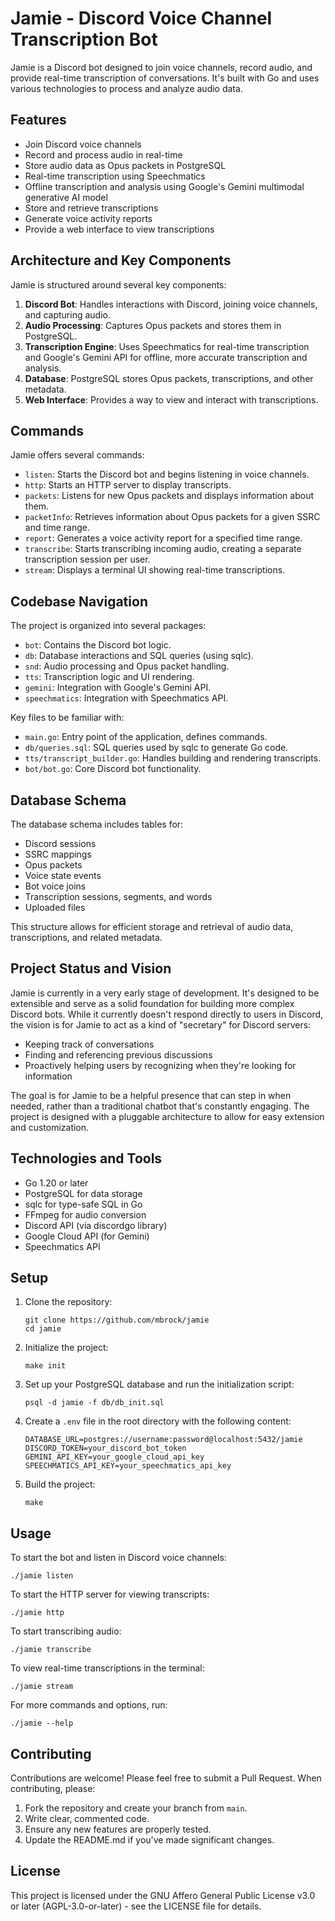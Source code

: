 # Jamie - Discord Voice Channel Transcription Bot

Jamie is a Discord bot designed to join voice channels, record audio, and provide real-time transcription of conversations. It's built with Go and uses various technologies to process and analyze audio data.

## Features

- Join Discord voice channels
- Record and process audio in real-time
- Store audio data as Opus packets in PostgreSQL
- Real-time transcription using Speechmatics
- Offline transcription and analysis using Google's Gemini multimodal generative AI model
- Store and retrieve transcriptions
- Generate voice activity reports
- Provide a web interface to view transcriptions

## Architecture and Key Components

Jamie is structured around several key components:

1. **Discord Bot**: Handles interactions with Discord, joining voice channels, and capturing audio.
2. **Audio Processing**: Captures Opus packets and stores them in PostgreSQL.
3. **Transcription Engine**: Uses Speechmatics for real-time transcription and Google's Gemini API for offline, more accurate transcription and analysis.
4. **Database**: PostgreSQL stores Opus packets, transcriptions, and other metadata.
5. **Web Interface**: Provides a way to view and interact with transcriptions.

## Commands

Jamie offers several commands:

- `listen`: Starts the Discord bot and begins listening in voice channels.
- `http`: Starts an HTTP server to display transcripts.
- `packets`: Listens for new Opus packets and displays information about them.
- `packetInfo`: Retrieves information about Opus packets for a given SSRC and time range.
- `report`: Generates a voice activity report for a specified time range.
- `transcribe`: Starts transcribing incoming audio, creating a separate transcription session per user.
- `stream`: Displays a terminal UI showing real-time transcriptions.

## Codebase Navigation

The project is organized into several packages:

- `bot`: Contains the Discord bot logic.
- `db`: Database interactions and SQL queries (using sqlc).
- `snd`: Audio processing and Opus packet handling.
- `tts`: Transcription logic and UI rendering.
- `gemini`: Integration with Google's Gemini API.
- `speechmatics`: Integration with Speechmatics API.

Key files to be familiar with:

- `main.go`: Entry point of the application, defines commands.
- `db/queries.sql`: SQL queries used by sqlc to generate Go code.
- `tts/transcript_builder.go`: Handles building and rendering transcripts.
- `bot/bot.go`: Core Discord bot functionality.

## Database Schema

The database schema includes tables for:

- Discord sessions
- SSRC mappings
- Opus packets
- Voice state events
- Bot voice joins
- Transcription sessions, segments, and words
- Uploaded files

This structure allows for efficient storage and retrieval of audio data, transcriptions, and related metadata.

## Project Status and Vision

Jamie is currently in a very early stage of development. It's designed to be extensible and serve as a solid foundation for building more complex Discord bots. While it currently doesn't respond directly to users in Discord, the vision is for Jamie to act as a kind of "secretary" for Discord servers:

- Keeping track of conversations
- Finding and referencing previous discussions
- Proactively helping users by recognizing when they're looking for information

The goal is for Jamie to be a helpful presence that can step in when needed, rather than a traditional chatbot that's constantly engaging. The project is designed with a pluggable architecture to allow for easy extension and customization.

## Technologies and Tools

- Go 1.20 or later
- PostgreSQL for data storage
- sqlc for type-safe SQL in Go
- FFmpeg for audio conversion
- Discord API (via discordgo library)
- Google Cloud API (for Gemini)
- Speechmatics API

## Setup

1. Clone the repository:
   ```
   git clone https://github.com/mbrock/jamie
   cd jamie
   ```

2. Initialize the project:
   ```
   make init
   ```

3. Set up your PostgreSQL database and run the initialization script:
   ```
   psql -d jamie -f db/db_init.sql
   ```

4. Create a `.env` file in the root directory with the following content:
   ```
   DATABASE_URL=postgres://username:password@localhost:5432/jamie
   DISCORD_TOKEN=your_discord_bot_token
   GEMINI_API_KEY=your_google_cloud_api_key
   SPEECHMATICS_API_KEY=your_speechmatics_api_key
   ```

5. Build the project:
   ```
   make
   ```

## Usage

To start the bot and listen in Discord voice channels:
```
./jamie listen
```

To start the HTTP server for viewing transcripts:
```
./jamie http
```

To start transcribing audio:
```
./jamie transcribe
```

To view real-time transcriptions in the terminal:
```
./jamie stream
```

For more commands and options, run:
```
./jamie --help
```

## Contributing

Contributions are welcome! Please feel free to submit a Pull Request. When contributing, please:

1. Fork the repository and create your branch from `main`.
2. Write clear, commented code.
3. Ensure any new features are properly tested.
4. Update the README.md if you've made significant changes.

## License

This project is licensed under the GNU Affero General Public License v3.0 or later (AGPL-3.0-or-later) - see the LICENSE file for details.
